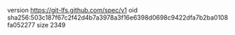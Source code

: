 version https://git-lfs.github.com/spec/v1
oid sha256:503c187f67c2f42d4b7a3978a3f16e6398d0698c9422dfa7b2ba0108fa052277
size 2349
